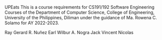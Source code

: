 UPEats
This is a course requirements for CS191/192 Software Engineering Courses of the Department of Computer Science, College of Engineering, University of the Philippines, Diliman under the guidance of Ma. Rowena C. Solamo for AY 2022-2023.


Ray Gerard R. Nuñez 
Earl Wilbur A. Nogra
Jack Vincent Nicolas
